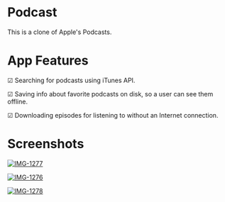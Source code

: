 # Podcast
 
This is a clone of Apple's Podcasts.



<h1> App Features</h1>

<p>
<p>&#9745; Searching for podcasts using iTunes API. <p> 
<p>&#9745;  Saving info about favorite podcasts on disk, so a user can see them offline. <p>
<p>&#9745;  Downloading episodes for listening to without an Internet connection. <p> 
</p>





<h1> Screenshots</h1>


<a href="https://ibb.co/n7CS5Dy"><img src="https://i.ibb.co/Vgm8PvG/IMG-1277.png" alt="IMG-1277" border="0"></a>


<a href="https://ibb.co/5WT4ymx"><img src="https://i.ibb.co/8DMspq4/IMG-1276.png" alt="IMG-1276" border="0"></a>


<a href="https://ibb.co/fSMxqWS"><img src="https://i.ibb.co/xsh7Xbs/IMG-1278.png" alt="IMG-1278" border="0"></a>

